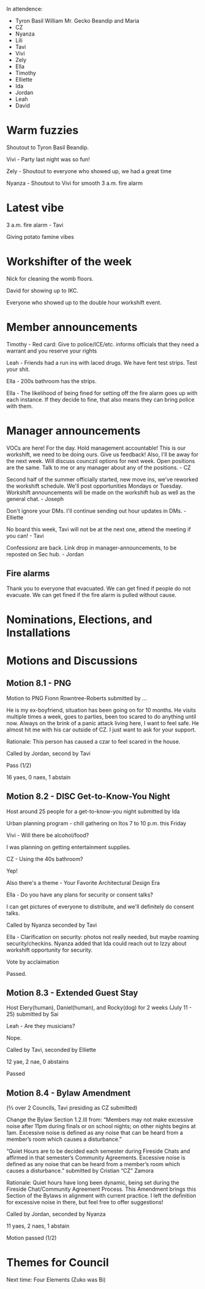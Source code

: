 In attendence:
 - Tyron Basil William Mr. Gecko Beandip and Maria
 - CZ
 - Nyanza
 - Lili
 - Tavi
 - Vivi
 - Zely
 - Ella
 - Timothy
 - Elliette
 - Ida
 - Jordan
 - Leah
 - David

# Warm fuzzies

Shoutout to Tyron Basil Beandip.

Vivi - Party last night was so fun!

Zely - Shoutout to everyone who showed up, we had a great time

Nyanza - Shoutout to Vivi for smooth 3 a.m. fire alarm

# Latest vibe

3 a.m. fire alarm - Tavi

Giving potato famine vibes

# Workshifter of the week

Nick for cleaning the womb floors.

David for showing up to IKC.

Everyone who showed up to the double hour workshift event.

# Member announcements

Timothy - Red card: Give to police/ICE/etc. informs officials that they need a warrant and you reserve your rights

Leah - Friends had a run ins with laced drugs. We have fent test strips. Test your shit.

Ella - 200s bathroom has the strips.

Ella - The likelihood of being fined for setting off the fire alarm goes up with each instance. If they decide to fine, that also means they can bring police with them.

# Manager announcements

VOCs are here! For the day. Hold management accountable! This is our workshift, we need to be doing ours. Give us feedback! Also, I'll be away for the next week. Will discuss counczil options for next week. Open positions are the same. Talk to me or any manager about any of the positions. - CZ

Second half of the summer officially started, new move ins, we've reworked the workshift schedule. We'll post opportunities Mondays or Tuesday. Workshift announcements will be made on the workshift hub as well as the general chat. - Joseph

Don't ignore your DMs. I'll continue sending out hour updates in DMs. - Elliette

No board this week, Tavi will not be at the next one, attend the meeting if you can! - Tavi

Confessionz are back. Link drop in manager-announcements, to be reposted on Sec hub. - Jordan

## Fire alarms

Thank you to everyone that evacuated. We can get fined if people do not evacuate. We can get fined if the fire alarm is pulled without cause. 

# Nominations, Elections, and Installations

# Motions and Discussions

## Motion 8.1 - PNG 

Motion to PNG Fionn Rowntree-Roberts submitted by … 

He is my ex-boyfriend, situation has been going on for 10 months. He visits multiple times a week, goes to parties, been too scared to do anything until now. Always on the brink of a panic attack living here, I want to feel safe. He almost hit me with his car outside of CZ. I just want to ask for your support.

Rationale: This person has caused a czar to feel scared in the house.

Called by Jordan, second by Tavi

Pass (1/2)

16 yaes, 0 naes, 1 abstain

## Motion 8.2 - DISC Get-to-Know-You Night

Host around 25 people for a get-to-know-you night submitted by Ida 

Urban planning program - chill gathering on Itos 7 to 10 p.m. this Friday

Vivi - Will there be alcohol/food?

I was planning on getting entertainment supplies.

CZ - Using the 40s bathroom?

Yep!

Also there's a theme - Your Favorite Architectural Design Era

Ella - Do you have any plans for security or consent talks?

I can get pictures of everyone to distribute, and we'll definitely do consent talks.

Called by Nyanza seconded by Tavi

Ella - Clarification on security: photos not really needed, but maybe roaming security/checkins. Nyanza added that Ida could reach out to Izzy about workshift opportunity for security.

Vote by acclaimation

Passed.

## Motion 8.3 - Extended Guest Stay

Host Elery(human), Daniel(human), and Rocky(dog) for 2 weeks (July 11 - 25) submitted by Sai 

Leah - Are they musicians?

Nope.

Called by Tavi, seconded by Elliette

12 yae, 2 nae, 0 abstains

Passed

## Motion 8.4 - Bylaw Amendment

(⅔ over 2 Councils, Tavi presiding as CZ submitted)

Change the Bylaw Section 1.2.III from:
“Members may not make excessive noise after 11pm during finals or on school nights; on other nights  begins at 1am. Excessive noise is defined as any noise that can be heard from a member’s room which causes a disturbance.”

 “Quiet Hours are to be decided each semester during Fireside Chats and affirmed in that semester’s Community Agreements. Excessive noise is defined as any noise that can be heard from a member’s room which causes a disturbance.”  submitted by Cristian “CZ” Zamora

Rationale: Quiet hours have long been dynamic, being set during the Fireside Chat/Community Agreement Process. This Amendment brings this Section of the Bylaws in alignment with current practice. I left the definition for excessive noise in there, but feel free to offer suggestions!

Called by Jordan, seconded by Nyanza

11 yaes, 2 naes, 1 abstain

Motion passed (1/2)

# Themes for Council

Next time: Four Elements (Zuko was Bi)
